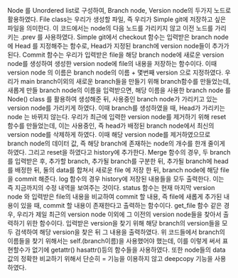 Node 를 Unordered list로 구성하여, Branch node, Version node의 두가지 노드로 활용하였다. File class는 우리가 생성할 파일, 즉 우리가 Simple git에 저장하고 싶은 파일을 의미한다. 이 코드에서는 node의 다음 노드를 가리키지 않고 이전 노드를 가리키는 .prev 를 사용하였다. Simple git에서 checkout 함수는 입력받은 branch node에 Head 를 지정해주는 함수로, Head가 지정된 branch에 version node들이 추가가 된다. Commit 함수는 우리가 입력받은 file을 해당 branch node에 새로운 version node를 생성하여 생성한 version node에 file의 내용을 저장하는 함수이다. 이때 version node 의 이름은 branch node의 이름 + 몇번째 version 으로 지정하였다. 우리가 main branch이외의 새로운 branch들을 만들기 위해 branch함수를 만들었는데, 새롭게 만들 branch node의 이름을 입력받으면, 해당 이름을 사용한 branch node 를 Node() class 를 활용하여 생성해준 뒤, 사용중인 branch node가 가리키고 있는 version node를 가리키게 하였다. 이때 branch를 생성하였을 때, Head가 가리키는 node 는 바뀌지 않는다. 우리가 최근에 입력한 version node를 제거하기 위해 reset 함수를 만들었는데, 이는 사용중인, 즉 head가 배정된 branch node에서 최신의 version node를 삭제하게 하였다. 이때 해당 version node를 제거하였으므로 branch node의 데이터 값, 즉 해당 branch에 존재하는 node의 개수를 한개 줄이게 하였다. 그리고 reset을 하였다고 history에 추가한다. Merge 함수의 경우, 두 branch를 입력받은 후, 추가할 branch, 추가될 branch를 구분한 뒤, 추가될 branch에 head를 배정한 뒤, 둘의 data를 합쳐서 새로운 file 에 저장 한 뒤, branch node에 해당 file을 commit 해준다. log 함수의 경우 history에 저장된 내용들을 모두 출력한다. 이는 즉 지금까지의 수정 내역을 보여주는 것이다. status 함수는 현재 마지막 version node 와 입력받은 file의 내용을 비교하여 commit 할 내용, 즉 file에 새롭게 추가된 내용이 있을 때, commit 할 내용이 존재한다고 출력하는 함수이다. get_file 함수 같은 경우, 우리가 제일 최근의 version node 이외에 그 이전의 version node들을 찾아서 출력하기 위한 함수이다. 입력받은 version을 찾기 위해 해당 branch의 version들을 모두 검색하여 해당 version을 찾은 뒤 그 내용을 출력하였다. 위 코드들에서 branch의 이름들을 찾기 위해서는 self.(branch이름)을 사용했어야 했는데, 이를 이렇게 써서 표현할수가 없기에 getattr() hasattr()등의 함수들을 사용하였다. 또한 node들의 data 값의 정확한 비교하기 위해서 단순히 = 기능을 이용하지 않고 deepcopy 기능을 사용하였다.
